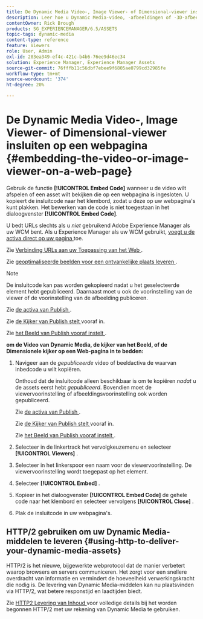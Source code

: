 ```yaml
---
title: De Dynamic Media Video-, Image Viewer- of Dimensional-viewer insluiten op een webpagina
description: Leer hoe u Dynamic Media-video, -afbeeldingen of -3D-afbeeldingen op een webpagina insluit
contentOwner: Rick Brough
products: SG_EXPERIENCEMANAGER/6.5/ASSETS
topic-tags: dynamic-media
content-type: reference
feature: Viewers
role: User, Admin
exl-id: 203ea349-ef4c-421c-b4b6-76ee9d46ec34
solution: Experience Manager, Experience Manager Assets
source-git-commit: 76fffb11c56dbf7ebee9f6805ae0799cd32985fe
workflow-type: tm+mt
source-wordcount: '374'
ht-degree: 20%

---
```


# De Dynamic Media Video-, Image Viewer- of Dimensional-viewer insluiten op een webpagina {#embedding-the-video-or-image-viewer-on-a-web-page}

Gebruik de functie **[!UICONTROL Embed Code]** wanneer u de video wilt afspelen of een asset wilt bekijken die op een webpagina is ingesloten. U kopieert de insluitcode naar het klembord, zodat u deze op uw webpagina&#39;s kunt plakken. Het bewerken van de code is niet toegestaan in het dialoogvenster **[!UICONTROL Embed Code]**.

U bedt URLs slechts als u *niet* gebruikend Adobe Experience Manager als uw WCM bent. Als u Experience Manager als uw WCM gebruikt, [ voegt u de activa direct op uw pagina ](adding-dynamic-media-assets-to-pages.md) toe.

Zie [ Verbinding URLs aan uw Toepassing van het Web ](linking-urls-to-yourwebapplication.md).

Zie [ geoptimaliseerde beelden voor een ontvankelijke plaats leveren ](responsive-site.md).

>[!NOTE]
>
>De insluitcode kan pas worden gekopieerd nadat u het geselecteerde element hebt gepubliceerd. Daarnaast moet u ook de voorinstelling van de viewer of de voorinstelling van de afbeelding publiceren.
>
>Zie [ de activa van Publish ](publishing-dynamicmedia-assets.md).
>
>Zie [ de Kijker van Publish stelt ](managing-viewer-presets.md#publishing-viewer-presets) vooraf in.
>
>Zie [ het Beeld van Publish vooraf instelt ](managing-image-presets.md#publishing-image-presets).

**om de Video van Dynamic Media, de kijker van het Beeld, of de Dimensionele kijker op een Web-pagina in te bedden:**

1. Navigeer aan de *gepubliceerde* video of beeldactiva de waarvan inbedcode u wilt kopiëren.

   Onthoud dat de insluitcode alleen beschikbaar is om te kopiëren *nadat* u de assets eerst hebt *gepubliceerd*. Bovendien moet de viewervoorinstelling of afbeeldingsvoorinstelling ook worden gepubliceerd.

   Zie [ de activa van Publish ](publishing-dynamicmedia-assets.md).

   Zie [ de Kijker van Publish stelt ](managing-viewer-presets.md#publishing-viewer-presets) vooraf in.

   Zie [ het Beeld van Publish vooraf instelt ](managing-image-presets.md#publishing-image-presets).

1. Selecteer in de linkertrack het vervolgkeuzemenu en selecteer **[!UICONTROL Viewers]** .
1. Selecteer in het linkerspoor een naam voor de viewervoorinstelling. De viewervoorinstelling wordt toegepast op het element.
1. Selecteer **[!UICONTROL Embed]** .
1. Kopieer in het dialoogvenster **[!UICONTROL Embed Code]** de gehele code naar het klembord en selecteer vervolgens **[!UICONTROL Close]** .
1. Plak de insluitcode in uw webpagina&#39;s.

## HTTP/2 gebruiken om uw Dynamic Media-middelen te leveren {#using-http-to-deliver-your-dynamic-media-assets}

HTTP/2 is het nieuwe, bijgewerkte webprotocol dat de manier verbetert waarop browsers en servers communiceren. Het zorgt voor een snellere overdracht van informatie en vermindert de hoeveelheid verwerkingskracht die nodig is. De levering van Dynamic Media-middelen kan nu plaatsvinden via HTTP/2, wat betere responstijd en laadtijden biedt.

Zie [ HTTP2 Levering van Inhoud ](http2.md) voor volledige details bij het worden begonnen HTTP/2 met uw rekening van Dynamic Media te gebruiken.
